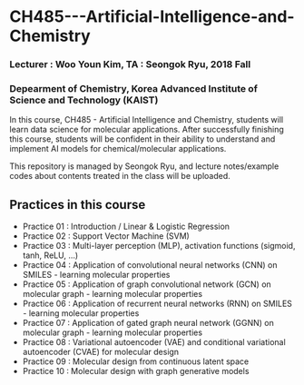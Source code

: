 


# CH485---Artificial-Intelligence-and-Chemistry

### Lecturer : Woo Youn Kim, TA : Seongok Ryu, 2018 Fall
### Depearment of Chemistry, Korea Advanced Institute of Science and Technology (KAIST)

In this course, CH485 - Artificial Intelligence and Chemistry, students will learn data science for molecular applications. After successfully finishing this course, students will be confident in their ability to understand and implement AI models for chemical/molecular applications.

This repository is managed by Seongok Ryu, and lecture notes/example codes about contents treated in the class will be uploaded.

## Practices in this course

- Practice 01 : Introduction / Linear & Logistic Regression 
- Practice 02 : Support Vector Machine (SVM) 
- Practice 03 : Multi-layer perception (MLP), activation functions (sigmoid, tanh, ReLU, ...)
- Practice 04 : Application of convolutional neural networks (CNN) on SMILES - learning molecular properties 
- Practice 05 : Application of graph convolutional network (GCN) on molecular graph - learning molecular properties
- Practice 06 : Application of recurrent neural networks (RNN) on SMILES - learning molecular properties
- Practice 07 : Application of gated graph neural network (GGNN) on molecular graph - learning molecular properties
- Practice 08 : Variational autoencoder (VAE) and conditional variational autoencoder (CVAE) for molecular design
- Practice 09 : Molecular design from continuous latent space
- Practice 10 : Molecular design with graph generative models




